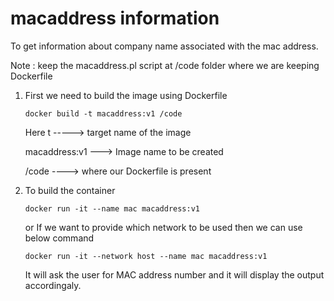 # macaddress information
To get information about company name associated with the mac address.

Note : keep the macaddress.pl script at /code folder where we are keeping Dockerfile

1. First we need to build the image using Dockerfile

       docker build -t macaddress:v1 /code

   Here t -----> target name of the image

   macaddress:v1 ---> Image name to be created

   /code ----> where our Dockerfile is present

2. To build the container

       docker run -it --name mac macaddress:v1  

   or 
   If we want to provide which network to be used then we can use below command 

       docker run -it --network host --name mac macaddress:v1

   It will ask the user for MAC address number and it will display the output accordingaly. 

